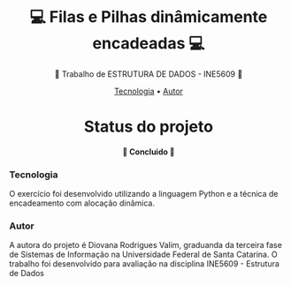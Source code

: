 <h1 align="center">💻 Filas e Pilhas dinâmicamente encadeadas 💻 </h1>
<p align="center">🚀 Trabalho de ESTRUTURA DE DADOS - INE5609 🚀</p>
<p align="center">
 <a href="#tecnologias">Tecnologia</a> • 
 <a href="#autor">Autor</a>
</p>

<h1 align="center"> 
  Status do projeto
</h1>
<h4 align="center"> 🚀 Concluido 🚀 </h4>

### Tecnologia

O exercício foi desenvolvido utilizando a linguagem Python e a técnica de encadeamento com alocação dinâmica.

### Autor

A autora do projeto é Diovana Rodrigues Valim, graduanda da terceira fase de Sistemas de Informação na Universidade Federal de Santa Catarina. O trabalho foi desenvolvido para avaliação na disciplina INE5609 - Estrutura de Dados
